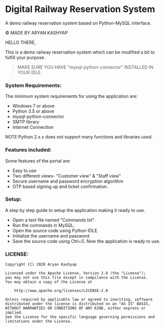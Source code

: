# Digital Railway Reservation System
A demo railway reservation system based on Python-MySQL interface.

 

© MADE BY ARYAN KASHYAP



HELLO THERE,

This is a demo railway reservation system which can be modified a bit to fulfill your purpose.


>MAKE SURE YOU HAVE "mysql-python-connector" INSTALLED IN YOUR IDLE.


<h3>System Requirements:</h3> 

The minimum system requirements for using the application are:  

- Windows 7 or above 
- Python 3.5 or above 
- mysql-python-connector
- SMTP library 
- Internet Connection  

NOTE:Python 2.x.x does not support many functions and libraries used. 

<h3>Features included:</h3> 

Some features of the portal are: 

- Easy to use 
- Two different views- "Customer view" & "Staff view"
- Secure username and password encryption algorithm 
- OTP based signing up and ticket confirmation. 
 


<h3>Setup:</h3>

A step by step guide to setup the application making it ready to use. 

- Open a text file named "Commands.txt".
- Run the commands in MySQL. 
- Open the source code using Python IDLE. 
- Initialize the username and password. 
- Save the source code using Ctrl+S. Now the application is ready to use.




<h3>LICENSE:</h3>

```
Copyright (C) 2020 Aryan Kashyap

Licensed under the Apache License, Version 2.0 (the "License");
you may not use this file except in compilance with the License.
You may obtain a copy of the License at

	http://www.apache.org/licenses/LICENSE-2.0

Unless required by applicable law or agreed to inwriting, software
distributed under the license is distributed on an "AS IS" BASIS,
WITHOUT WARRANTIES OR CONDITIONS OF ANY KIND, either express or implied.
See the License for the specific language governing permissions and
limitations under the License.

```
